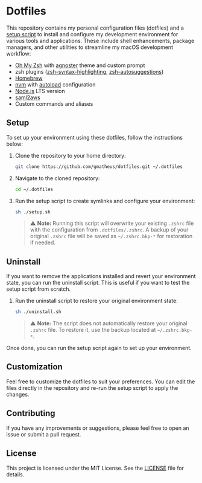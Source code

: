 # Dotfiles

This repository contains my personal configuration files (dotfiles) and a [setup script](#setup) to install and configure my development environment for various tools and applications. These include shell enhancements, package managers, and other utilities to streamline my macOS development workflow:

- [Oh My Zsh](https://ohmyz.sh/) with [agnoster](https://github.com/agnoster/agnoster-zsh-theme) theme and custom prompt
- zsh plugins ([zsh-syntax-highlighting](https://github.com/zsh-users/zsh-syntax-highlighting), [zsh-autosuggestions](https://github.com/zsh-users/zsh-autosuggestions))
- [Homebrew](https://brew.sh/)
- [nvm](https://github.com/nvm-sh/nvm) with [autoload](https://github.com/nvm-sh/nvm?tab=readme-ov-file#zsh) configuration
- [Node.js](https://nodejs.org/en/download) LTS version
- [saml2aws](https://github.com/Versent/saml2aws)
- Custom commands and aliases

## Setup

To set up your environment using these dotfiles, follow the instructions below:

1. Clone the repository to your home directory:

   ```sh
   git clone https://github.com/gmatheus/dotfiles.git ~/.dotfiles
   ```

2. Navigate to the cloned repository:

   ```sh
   cd ~/.dotfiles
   ```

3. Run the setup script to create symlinks and configure your environment:

   ```sh
   sh ./setup.sh
   ```

   > ⚠️ **Note:** Running this script will overwrite your existing `.zshrc` file with the configuration from `.dotfiles/.zshrc`. A backup of your original `.zshrc` file will be saved as `~/.zshrc.bkp-*` for restoration if needed.

## Uninstall

If you want to remove the applications installed and revert your environment state, you can run the uninstall script. This is useful if you want to test the setup script from scratch.

1. Run the uninstall script to restore your original environment state:

   ```sh
   sh ./uninstall.sh
   ```

   > ⚠️ **Note:** The script does not automatically restore your original `.zshrc` file. To restore it, use the backup located at `~/.zshrc.bkp-*`.

Once done, you can run the setup script again to set up your environment.

## Customization

Feel free to customize the dotfiles to suit your preferences. You can edit the files directly in the repository and re-run the setup script to apply the changes.

## Contributing

If you have any improvements or suggestions, please feel free to open an issue or submit a pull request.

## License

This project is licensed under the MIT License. See the [LICENSE](LICENSE) file for details.
